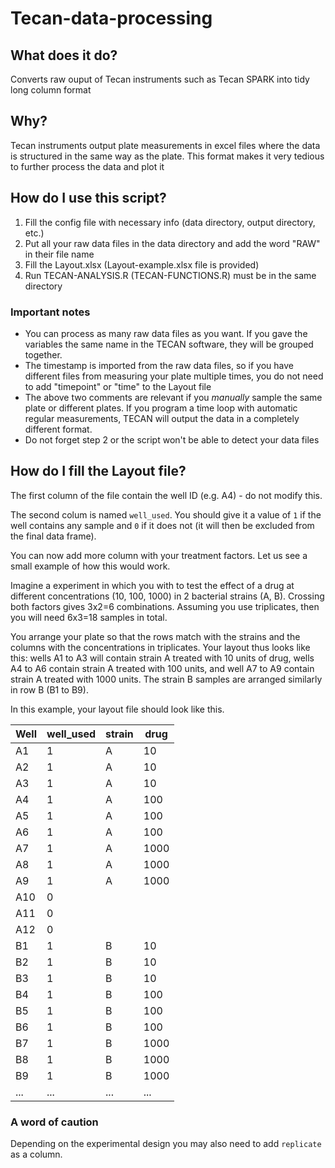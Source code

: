 # Tecan-data-processing

## What does it do?

Converts raw ouput of Tecan instruments such as Tecan SPARK into tidy long column format 

## Why?

Tecan instruments output plate measurements in excel files where the data is structured in the same way as the plate. This format makes it very tedious to further process the data and plot it

## How do I use this script?

1. Fill the config file with necessary info (data directory, output directory, etc.)
2. Put all your raw data files in the data directory and add the word "RAW" in their file name
3. Fill the Layout.xlsx (Layout-example.xlsx file is provided)
4. Run TECAN-ANALYSIS.R (TECAN-FUNCTIONS.R) must be in the same directory

### Important notes

- You can process as many raw data files as you want. If you gave the variables the same name in the TECAN software, they will be grouped together.
- The timestamp is imported from the raw data files, so if you have different files from measuring your plate multiple times, you do not need to add "timepoint" or "time" to the Layout file
- The above two comments are relevant if you *manually* sample the same plate or different plates. If you program a time loop with automatic regular measurements, TECAN will output the data in a completely different format.
- Do not forget step 2 or the script won't be able to detect your data files

## How do I fill the Layout file?

The first column of the file contain the well ID (e.g. A4) - do not modify this.

The second colum is named `well_used`. You should give it a value of `1` if the well contains any sample and `0` if it does not (it will then be excluded from the final data frame).

You can now add more column with your treatment factors. Let us see a small example of how this would work.

Imagine a experiment in which you with to test the effect of a drug at different concentrations (10, 100, 1000) in 2 bacterial strains (A, B). Crossing both factors gives 3x2=6 combinations. Assuming you use triplicates, then you will need 6x3=18 samples in total.

You arrange your plate so that the rows match with the strains and the columns with the concentrations in triplicates. Your layout thus looks like this: wells A1 to A3 will contain strain A treated with 10 units of drug, wells A4 to A6 contain strain A treated with 100 units, and well A7 to A9 contain strain A treated with 1000 units. The strain B samples are arranged similarly in row B (B1 to B9).

In this example, your layout file should look like this.

| Well | well_used | strain | drug |
|------|-----------|--------|------|
| A1   | 1         | A      | 10   |
| A2   | 1         | A      | 10   |
| A3   | 1         | A      | 10   |
| A4   | 1         | A      | 100  |
| A5   | 1         | A      | 100  |
| A6   | 1         | A      | 100  |
| A7   | 1         | A      | 1000 |
| A8   | 1         | A      | 1000 |
| A9   | 1         | A      | 1000 |
| A10  | 0         |        |      |
| A11  | 0         |        |      |
| A12  | 0         |        |      |
| B1   | 1         | B      | 10   |
| B2   | 1         | B      | 10   |
| B3   | 1         | B      | 10   |
| B4   | 1         | B      | 100  |
| B5   | 1         | B      | 100  |
| B6   | 1         | B      | 100  |
| B7   | 1         | B      | 1000 |
| B8   | 1         | B      | 1000 |
| B9   | 1         | B      | 1000 |
| ...  | ...       | ...    | ...  |

### A word of caution

Depending on the experimental design you may also need to add `replicate` as a column.
